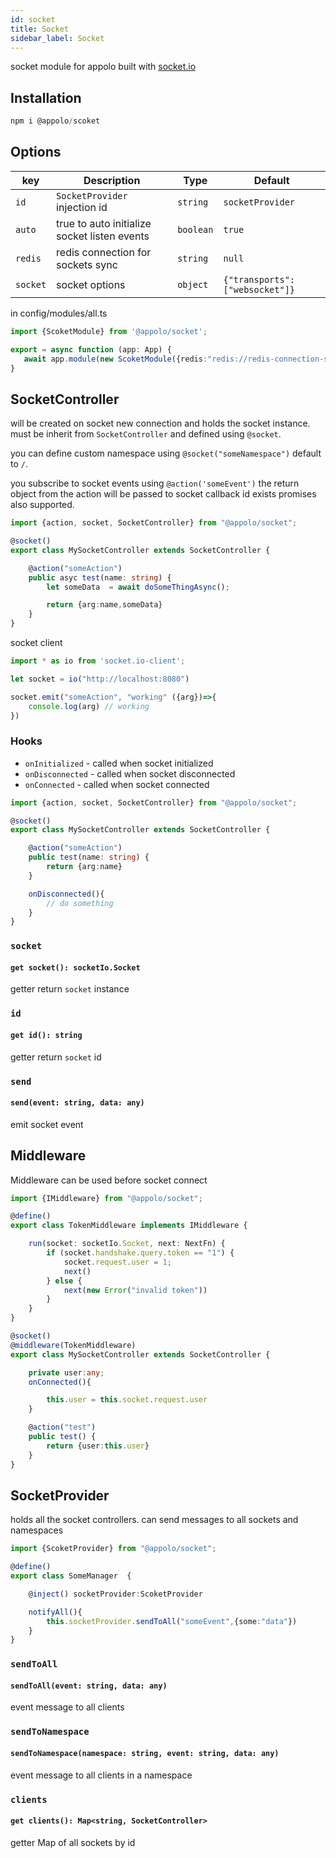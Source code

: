 ```yaml
---
id: socket
title: Socket
sidebar_label: Socket
---
```

socket module for appolo built with [socket.io](https://socket.io/)

## Installation

```typescript
npm i @appolo/scoket
```

## Options
| key | Description | Type | Default
| --- | --- | --- | --- |
| `id` | `SocketProvider` injection id | `string`|  `socketProvider`|
| `auto` | true to auto initialize socket listen events | `boolean` | `true` |
| `redis` | redis connection for sockets sync   | `string` | `null` |
| `socket` | socket options | `object` | `{"transports": ["websocket"]}` |

in config/modules/all.ts

```typescript
import {ScoketModule} from '@appolo/socket';

export = async function (app: App) {
   await app.module(new ScoketModule({redis:"redis://redis-connection-string"}));
}
```


## SocketController
will be created on socket new connection and holds the socket instance.
must be inherit from `SocketController` and defined using `@socket`.

you can define custom namespace using `@socket("someNamespace")` default to `/`.

you subscribe to socket events using `@action('someEvent')` the return object from the action will be passed to socket callback id exists
promises also supported.

```typescript
import {action, socket, SocketController} from "@appolo/socket";

@socket()
export class MySocketController extends SocketController {

    @action("someAction")
    public asyc test(name: string) {
        let someData  = await doSomeThingAsync();

        return {arg:name,someData}
    }
}
```
socket client
```typescript
import * as io from 'socket.io-client';

let socket = io("http://localhost:8080")

socket.emit("someAction", "working" ({arg})=>{
    console.log(arg) // working
})

```
### Hooks
- `onInitialized` - called when socket initialized
- `onDisconnected` - called when socket disconnected
- `onConnected` - called when socket connected


```typescript
import {action, socket, SocketController} from "@appolo/socket";

@socket()
export class MySocketController extends SocketController {

    @action("someAction")
    public test(name: string) {
        return {arg:name}
    }

    onDisconnected(){
        // do something
    }
}
```

### `socket`
#### `get socket(): socketIo.Socket`
getter return `socket` instance
### `id`
#### `get id(): string`
getter return `socket` id
### `send`
#### `send(event: string, data: any)`
emit socket event

## Middleware
Middleware can be used before socket connect

```typescript
import {IMiddleware} from "@appolo/socket";

@define()
export class TokenMiddleware implements IMiddleware {

    run(socket: socketIo.Socket, next: NextFn) {
        if (socket.handshake.query.token == "1") {
            socket.request.user = 1;
            next()
        } else {
            next(new Error("invalid token"))
        }
    }
}
```

```typescript
@socket()
@middleware(TokenMiddleware)
export class MySocketController extends SocketController {

    private user:any;
    onConnected(){

        this.user = this.socket.request.user
    }

    @action("test")
    public test() {
        return {user:this.user}
    }
}
```


## SocketProvider
holds all the socket controllers.
can send messages to all sockets and namespaces


```typescript
import {ScoketProvider} from "@appolo/socket";

@define()
export class SomeManager  {

    @inject() socketProvider:ScoketProvider

    notifyAll(){
        this.socketProvider.sendToAll("someEvent",{some:"data"})
    }
}
```
### `sendToAll`
#### `sendToAll(event: string, data: any)`
event message to all clients

### `sendToNamespace`
#### `sendToNamespace(namespace: string, event: string, data: any)`
event message to all clients in a namespace
### `clients`
#### `get clients(): Map<string, SocketController>`
getter Map of all sockets by id
